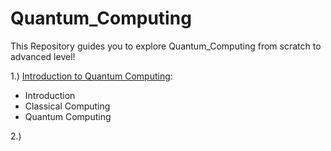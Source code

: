 # Quantum_Computing
This Repository guides you to explore Quantum_Computing from scratch to advanced level!

1.) [Introduction to Quantum Computing]():
  - Introduction
  - Classical Computing
  - Quantum Computing

2.) 

